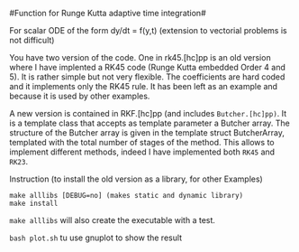 #Function for Runge Kutta adaptive time integration#

For scalar ODE of the form dy/dt = f(y,t)
(extension to vectorial problems is not difficult)

You have two version of the code. One in rk45.[hc]pp is an old version
where I have implented a RK45 code (Runge Kutta embedded Order 4 and
5). It is rather simple but not very flexible. The coefficients are
hard coded and it implements only the RK45 rule. It has been left as
an example and because it is used by other examples.

A new version is contained in RKF.[hc]pp (and includes
`Butcher.[hc]pp)`. It is a template class that accepts as template
parameter a Butcher array. The structure of the Butcher array is given
in the template struct ButcherArray, templated with the total number
of stages of the method. This allows to implement different methods,
indeed I have implemented both `RK45` and `RK23`.

Instruction (to install the old version as a library, for other Examples)

    make alllibs [DEBUG=no] (makes static and dynamic library)
    make install 

`make alllibs` will also create the executable with a test.

`bash plot.sh` tu use gnuplot to show the result
